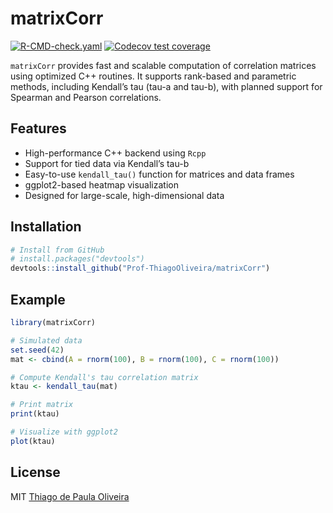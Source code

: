 
<!-- README.md is generated from README.Rmd. Please edit that file -->

# matrixCorr

<!-- badges: start -->

[![R-CMD-check.yaml](https://github.com/Prof-ThiagoOliveira/matrixCorr/actions/workflows/R-CMD-check.yaml/badge.svg)](https://github.com/Prof-ThiagoOliveira/matrixCorr/actions/workflows/R-CMD-check.yaml)
[![Codecov test
coverage](https://codecov.io/gh/Prof-ThiagoOliveira/kendall_tau_rank_corr/graph/badge.svg)](https://app.codecov.io/gh/Prof-ThiagoOliveira/kendall_tau_rank_corr)
<!-- badges: end -->

`matrixCorr` provides fast and scalable computation of correlation
matrices using optimized C++ routines. It supports rank-based and
parametric methods, including Kendall’s tau (tau-a and tau-b), with
planned support for Spearman and Pearson correlations.

## Features

- High-performance C++ backend using `Rcpp`
- Support for tied data via Kendall’s tau-b
- Easy-to-use `kendall_tau()` function for matrices and data frames
- ggplot2-based heatmap visualization
- Designed for large-scale, high-dimensional data

## Installation

``` r
# Install from GitHub
# install.packages("devtools")
devtools::install_github("Prof-ThiagoOliveira/matrixCorr")
```

## Example

``` r
library(matrixCorr)

# Simulated data
set.seed(42)
mat <- cbind(A = rnorm(100), B = rnorm(100), C = rnorm(100))

# Compute Kendall's tau correlation matrix
ktau <- kendall_tau(mat)

# Print matrix
print(ktau)

# Visualize with ggplot2
plot(ktau)
```

## License

MIT [Thiago de Paula Oliveira](https://orcid.org/0000-0002-4555-2584)
